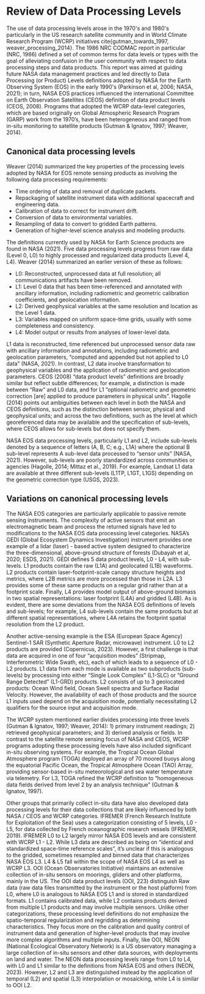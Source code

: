 # Review of Data Processing Levels

The use of data processing levels arose in the 1970's and 1980's particularly in the US research satellite community and in World Climate Research Program (WCRP) initiatives cite{gutman_towards_1997, weaver_processing_2014}. The 1986 NRC CODMAC report in particular (NRC, 1986) defined a set of common terms for data levels or types with the goal of alleviating confusion in the user community with respect to data processing steps and data products. This report was aimed at guiding future NASA data management practices and led directly to Data Processing (or Product) Levels definitions adopted by NASA for the Earth Observing System (EOS) in the early 1990's (Parkinson et al, 2006; NASA, 2021); in turn, NASA EOS practices influenced the international Committee on Earth Observation Satellites (CEOS) definition of data product levels (CEOS, 2008). Programs that adopted the WCRP data-level categories, which are based originally on Global Atmospheric Research Program (GARP) work from the 1970’s, have been heterogeneous and ranged from in-situ monitoring to satellite products (Gutman & Ignatov, 1997; Weaver, 2014).


## Canonical data processing levels

Weaver (2014) summarized the key properties of the processing levels adopted by NASA for EOS remote sensing products as involving the following data processing requirements:

- Time ordering of data and removal of duplicate packets.
- Repackaging of satellite instrument data with additional spacecraft and engineering data.
- Calibration of data to correct for instrument drift.
- Conversion of data to environmental variables.
- Resampling of data to convert to gridded Earth patterns.
- Generation of higher-level science analysis and modeling products.

The definitions currently used by NASA for Earth Science products are found in NASA (2021). Five data processing levels progress from raw data (Level 0, L0) to highly processed and regularized data products (Level 4, L4). Weaver (2014) summarized an earlier version of these as follows:

- L0: Reconstructed, unprocessed data at full resolution; all communications artifacts have been removed.
- L1: Level 0 data that has been time-referenced and annotated with ancillary information, including radiometric and geometric calibration coefficients, and geolocation information.
- L2: Derived geophysical variables at the same resolution and location as the Level 1 data.
- L3: Variables mapped on uniform space-time grids, usually with some completeness and consistency.
- L4: Model output or results from analyses of lower-level data.

L1 data is reconstructed, time referenced but unprocessed sensor data raw with ancillary information and annotations, including radiometric and geolocation parameters, “computed and appended but not applied to L0 data” (NASA, 2021). In contrast, L2 data involve transformation to geophysical variables and the application of radiometric and geolocation parameters. CEOS (2008) “data product levels” definitions are broadly similar but reflect subtle differences; for example, a distinction is made between “Raw” and L0 data, and for L1 “optional radiometric and geometric correction [are] applied to produce parameters in physical units”. Hagolle (2014) points out ambiguities between each level in both the NASA and CEOS definitions, such as the distinction between sensor, physical and geophysical units; and across the two definitions, such as the level at which georeferenced data may be available and the specification of sub-levels, where CEOS allows for sub-levels but does not specify them. 

NASA EOS data processing levels, particularly L1 and L2, include sub-levels denoted by a sequence of letters (A, B, C; e.g., L1A) where the optional B sub-level represents A sub-level data processed to “sensor units” (NASA, 2021). However, sub-levels are poorly standardized across communities or agencies (Hagolle, 2014; Mittaz et al., 2019). For example, Landsat L1 data are available at three different sub-levels (L1TP, L1GT, L1GS) depending on the geometric correction type (USGS, 2023). 


## Variations on canonical processing levels

The NASA EOS categories are particularly applicable to passive remote sensing instruments. The complexity of active sensors that emit an electromagnetic beam and process the returned signals have led to modifications to the NASA EOS data processing level categories. NASA’s GEDI (Global Ecosystem Dynamics Investigation) instrument provides one example of a lidar (laser) - based active system designed to characterize the three-dimensional, above-ground structure of forests (Dubayah et al, 2020; ESDS, 2021). GEDI defines 5 data product levels, L0 - L4, with sub-levels. L1 products contain the raw (L1A) and geolocated (L1B) waveforms. L2 products contain laser-footprint-scale canopy structure heights and metrics, where L2B metrics are more processed than those in L2A. L3 provides some of these same products on a regular grid rather than at a footprint scale. Finally, L4 provides model output of above-ground biomass in two spatial representations: laser footprint (L4A) and gridded (L4B). As is evident, there are some deviations from the NASA EOS definitions of levels and sub-levels; for example, L4 sub-levels contain the same products but at different spatial representations, where L4A retains the footprint spatial resolution from the L2 product. 

Another active-sensing example is the ESA (European Space Agency) Sentinel-1 SAR (Synthetic Aperture Radar, microwave) instrument. L0 to L2 products are provided (Copernicus, 2023). However, a first challenge is that data are acquired in one of four “acquisition modes” (Stripmap, Interferometric Wide Swath, etc), each of which leads to a sequence of L0 - L2 products. L1 data from each mode is available as two subproducts (sub-levels) by processing into either “Single Look Complex” (L1-SLC) or “Ground Range Detected” (L1-GRD) products. L2 consists of up to 3 geolocated products: Ocean Wind field, Ocean Swell spectra and Surface Radial Velocity. However, the availability of each of those products and the source L1 inputs used depend on the acquisition mode, potentially necessitating L2 qualifiers for the source input and acquisition mode.

The WCRP system mentioned earlier divides processing into three levels (Gutman & Ignatov, 1997; Weaver, 2014): 1) primary instrument readings; 2) retrieved geophysical parameters; and 3) derived analysis or fields. In contrast to the satellite remote sensing focus of NASA and CEOS, WCRP programs adopting these processing levels have also included significant in-situ observing systems. For example, the Tropical Ocean Global Atmosphere program (TOGA) deployed an array of 70 moored buoys along the equatorial Pacific Ocean, the Tropical Atmosphere Ocean (TAO) Array, providing sensor-based in-situ meteorological and sea water temperature via telemetry. For L3, TOGA refined the WCRP definition to “homogeneous data fields derived from level 2 by an analysis technique” (Gutman & Ignatov, 1997). 

Other groups that primarily collect in-situ data have also developed data processing levels for their data collections that are likely influenced by both NASA / CEOS and WCRP categories. IFREMER (French Research Institute for Exploitation of the Sea) uses a categorization consisting of 5 levels, L0 - L5, for data collected by French oceanographic research vessels (IFREMER, 2019). IFREMER L0 to L2 largely mirror NASA EOS levels and are consistent with WCRP L1 - L2. While L3 data are described as being on “identical and standardized space-time reference scales”, it’s unclear if this is analogous to the gridded, sometimes resampled and binned data that characterizes NASA EOS L3. L4 & L5 fall within the scope of NASA EOS L4 as well as WCRP L3. OOI (Ocean Observatories Initiative) maintains an extensive collection of in-situ sensors on moorings, gliders and other platforms, mainly in the US. The OOI data product levels (OOI, 223) distinguish Raw data (raw data files transmitted by the instrument or the host platform) from L0, where L0 is analogous to NASA EOS L1 and is stored in standardized formats. L1 contains calibrated data, while L2 contains products derived from multiple L1 products and may involve multiple sensors. Unlike other categorizations, these processing level definitions do not emphasize the spatio-temporal regularization and regridding as determining characteristics. They focus more on the calibration and quality control of instrument data and generation of higher-level products that may involve more complex algorithms and multiple inputs. Finally, like OOI, NEON (National Ecological Observatory Network) is a US observatory managing a large collection of in-situ sensors and other data sources, with deployments on land and water. The NEON data processing levels range from L0 to L4, with L0 and L1 similar to the definitions from NASA EOS and others (NEON, 2023). However, L2 and L3 are distinguished instead by the application of temporal (L2) and spatial (L3) interpolation or mosaicking, while L4 is similar to OOI L2.
